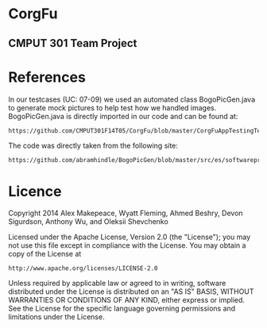 CorgFu
======

CMPUT 301 Team Project
----------------------

References
=======

In our testcases (UC: 07-09) we used an automated class BogoPicGen.java to 
generate mock pictures to help test how we handled images. 
BogoPicGen.java is directly imported in our code and can be found at:  

    https://github.com/CMPUT301F14T05/CorgFu/blob/master/CorgFuAppTestingTest/src/ca/ualberta/cs/corgfuapp/test/BogoPicGen.java

The code was directly taken from the following site:    
   
    https://github.com/abramhindle/BogoPicGen/blob/master/src/es/softwareprocess/bogopicgen/BogoPicGen.java 

Licence
=======

Copyright 2014 Alex Makepeace, Wyatt Fleming, Ahmed Beshry, Devon Sigurdson,
	       Anthony Wu, and Oleksii Shevchenko

Licensed under the Apache License, Version 2.0 (the "License");
you may not use this file except in compliance with the License.
You may obtain a copy of the License at

    http://www.apache.org/licenses/LICENSE-2.0

Unless required by applicable law or agreed to in writing, software
distributed under the License is distributed on an "AS IS" BASIS,
WITHOUT WARRANTIES OR CONDITIONS OF ANY KIND, either express or implied.
See the License for the specific language governing permissions and
limitations under the License.